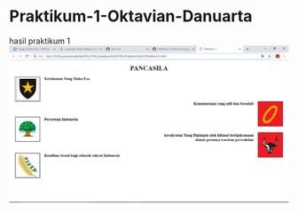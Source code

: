 # Praktikum-1-Oktavian-Danuarta
hasil praktikum 1
![alt text](https://github.com/Danuoke/Praktikum-1-Oktavian-Danuarta/blob/master/Praktikum%201/Screenshot%20(13).png)

